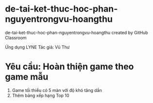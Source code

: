 # de-tai-ket-thuc-hoc-phan-nguyentrongvu-hoangthu
de-tai-ket-thuc-hoc-phan-nguyentrongvu-hoangthu created by GitHub Classroom

Ứng dụng LYNE
Tác giả: Vũ
         Thư

# Yêu cầu: Hoàn thiện game theo game mẫu
1. Game tối thiểu có 5 màn với độ khó tăng dần
2. Thêm bảng xếp hạng Top 10
